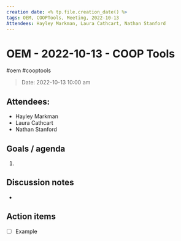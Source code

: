 ```yaml
---
creation date: <% tp.file.creation_date() %>
tags: OEM, COOPTools, Meeting, 2022-10-13
Attendees: Hayley Markman, Laura Cathcart, Nathan Stanford
---
```


# OEM - 2022-10-13 - COOP Tools 
#oem #cooptools 

> Date: 2022-10-13 10:00 am

## Attendees:

* Hayley Markman
* Laura Cathcart
* Nathan Stanford


## Goals / agenda 

1. 

## Discussion notes

- 

## Action items
- [ ] Example

